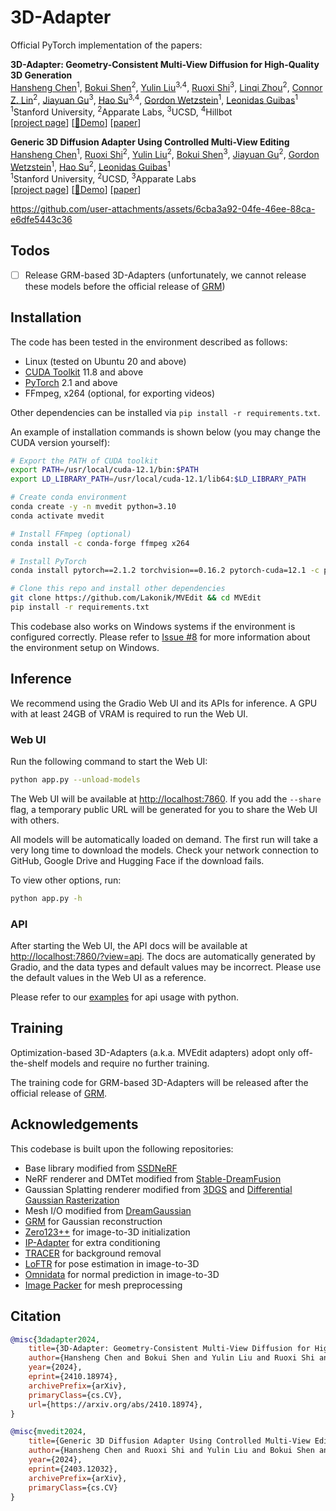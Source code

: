 # 3D-Adapter

Official PyTorch implementation of the papers:

**3D-Adapter: Geometry-Consistent Multi-View Diffusion for High-Quality 3D Generation**
<br>
[Hansheng Chen](https://lakonik.github.io/)<sup>1</sup>, 
[Bokui Shen](https://cs.stanford.edu/people/bshen88/)<sup>2</sup>,
[Yulin Liu](https://liuyulinn.github.io/)<sup>3,4</sup>,
[Ruoxi Shi](https://rshi.top/)<sup>3</sup>, 
[Linqi Zhou](https://alexzhou907.github.io/)<sup>2</sup>,
[Connor Z. Lin](https://connorzlin.com/)<sup>2</sup>,
[Jiayuan Gu](https://pages.ucsd.edu/~ztu/)<sup>3</sup>, 
[Hao Su](https://cseweb.ucsd.edu/~haosu/)<sup>3,4</sup>,
[Gordon Wetzstein](http://web.stanford.edu/~gordonwz/)<sup>1</sup>, 
[Leonidas Guibas](https://geometry.stanford.edu/member/guibas/)<sup>1</sup><br>
<sup>1</sup>Stanford University, <sup>2</sup>Apparate Labs, <sup>3</sup>UCSD, <sup>4</sup>Hillbot
<br>
[[project page](https://lakonik.github.io/3d-adapter)] [[🤗Demo](https://huggingface.co/spaces/Lakonik/3D-Adapter)] [[paper](https://arxiv.org/abs/2410.18974)]

**Generic 3D Diffusion Adapter Using Controlled Multi-View Editing**
<br>
[Hansheng Chen](https://lakonik.github.io/)<sup>1</sup>, 
[Ruoxi Shi](https://rshi.top/)<sup>2</sup>, 
[Yulin Liu](https://liuyulinn.github.io/)<sup>2</sup>, 
[Bokui Shen](https://cs.stanford.edu/people/bshen88/)<sup>3</sup>,
[Jiayuan Gu](https://pages.ucsd.edu/~ztu/)<sup>2</sup>, 
[Gordon Wetzstein](http://web.stanford.edu/~gordonwz/)<sup>1</sup>, 
[Hao Su](https://cseweb.ucsd.edu/~haosu/)<sup>2</sup>, 
[Leonidas Guibas](https://geometry.stanford.edu/member/guibas/)<sup>1</sup><br>
<sup>1</sup>Stanford University, <sup>2</sup>UCSD, <sup>3</sup>Apparate Labs
<br>
[[project page](https://lakonik.github.io/mvedit)] [[🤗Demo](https://huggingface.co/spaces/Lakonik/MVEdit)] [[paper](https://arxiv.org/abs/2403.12032)]


https://github.com/user-attachments/assets/6cba3a92-04fe-46ee-88ca-e6dfe5443c36


## Todos

- [ ] Release GRM-based 3D-Adapters (unfortunately, we cannot release these models before the official release of [GRM](https://github.com/justimyhxu/GRM))

## Installation

The code has been tested in the environment described as follows:

- Linux (tested on Ubuntu 20 and above)
- [CUDA Toolkit](https://developer.nvidia.com/cuda-toolkit-archive) 11.8 and above
- [PyTorch](https://pytorch.org/get-started/previous-versions/) 2.1 and above
- FFmpeg, x264 (optional, for exporting videos)

Other dependencies can be installed via `pip install -r requirements.txt`. 

An example of installation commands is shown below (you may change the CUDA version yourself):

```bash
# Export the PATH of CUDA toolkit
export PATH=/usr/local/cuda-12.1/bin:$PATH
export LD_LIBRARY_PATH=/usr/local/cuda-12.1/lib64:$LD_LIBRARY_PATH

# Create conda environment
conda create -y -n mvedit python=3.10
conda activate mvedit

# Install FFmpeg (optional)
conda install -c conda-forge ffmpeg x264

# Install PyTorch
conda install pytorch==2.1.2 torchvision==0.16.2 pytorch-cuda=12.1 -c pytorch -c nvidia

# Clone this repo and install other dependencies
git clone https://github.com/Lakonik/MVEdit && cd MVEdit
pip install -r requirements.txt
```

This codebase also works on Windows systems if the environment is configured correctly. Please refer to [Issue #8](https://github.com/Lakonik/MVEdit/issues/8) for more information about the environment setup on Windows.

## Inference

We recommend using the Gradio Web UI and its APIs for inference. A GPU with at least 24GB of VRAM is required to run the Web UI.

### Web UI

Run the following command to start the Web UI:

```bash
python app.py --unload-models
```

The Web UI will be available at [http://localhost:7860](http://localhost:7860). If you add the `--share` flag, a temporary public URL will be generated for you to share the Web UI with others.

All models will be automatically loaded on demand. The first run will take a very long time to download the models. Check your network connection to GitHub, Google Drive and Hugging Face if the download fails.

To view other options, run:

```bash
python app.py -h
```

### API

After starting the Web UI, the API docs will be available at [http://localhost:7860/?view=api](http://localhost:7860/?view=api). The docs are automatically generated by Gradio, and the data types and default values may be incorrect. Please use the default values in the Web UI as a reference.

Please refer to our [examples](scripts/) for api usage with python.

## Training

Optimization-based 3D-Adapters (a.k.a. MVEdit adapters) adopt only off-the-shelf models and require no further training.

The training code for GRM-based 3D-Adapters will be released after the official release of [GRM](https://github.com/justimyhxu/GRM). 

## Acknowledgements

This codebase is built upon the following repositories:
- Base library modified from [SSDNeRF](https://github.com/Lakonik/SSDNeRF)
- NeRF renderer and DMTet modified from [Stable-DreamFusion](https://github.com/ashawkey/stable-dreamfusion)
- Gaussian Splatting renderer modified from [3DGS](https://github.com/graphdeco-inria/gaussian-splatting) and [Differential Gaussian Rasterization](https://github.com/ashawkey/diff-gaussian-rasterization)
- Mesh I/O modified from [DreamGaussian](https://github.com/dreamgaussian/dreamgaussian)
- [GRM](https://github.com/justimyhxu/GRM) for Gaussian reconstruction
- [Zero123++](https://github.com/SUDO-AI-3D/zero123plus) for image-to-3D initialization
- [IP-Adapter](https://github.com/tencent-ailab/IP-Adapter) for extra conditioning
- [TRACER](https://github.com/Karel911/TRACER) for background removal
- [LoFTR](https://github.com/zju3dv/LoFTR) for pose estimation in image-to-3D
- [Omnidata](https://github.com/EPFL-VILAB/omnidata) for normal prediction in image-to-3D
- [Image Packer](https://github.com/theFroh/imagepacker) for mesh preprocessing

## Citation

```bibtex
@misc{3dadapter2024,
    title={3D-Adapter: Geometry-Consistent Multi-View Diffusion for High-Quality 3D Generation},
    author={Hansheng Chen and Bokui Shen and Yulin Liu and Ruoxi Shi and Linqi Zhou and Connor Z. Lin and Jiayuan Gu and Hao Su and Gordon Wetzstein and Leonidas Guibas},
    year={2024},
    eprint={2410.18974},
    archivePrefix={arXiv},
    primaryClass={cs.CV},
    url={https://arxiv.org/abs/2410.18974},
}

@misc{mvedit2024,
    title={Generic 3D Diffusion Adapter Using Controlled Multi-View Editing},
    author={Hansheng Chen and Ruoxi Shi and Yulin Liu and Bokui Shen and Jiayuan Gu and Gordon Wetzstein and Hao Su and Leonidas Guibas},
    year={2024},
    eprint={2403.12032},
    archivePrefix={arXiv},
    primaryClass={cs.CV}
}
```

